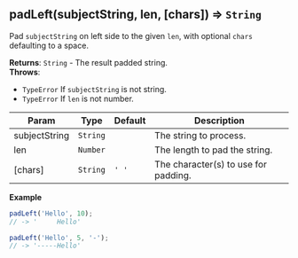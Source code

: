 <a name="padLeft"></a>

## padLeft(subjectString, len, [chars]) ⇒ <code>String</code>
Pad `subjectString` on left side to the given `len`, with optional `chars` defaulting to a space.

**Returns**: <code>String</code> - The result padded string.  
**Throws**:

- <code>TypeError</code> If `subjectString` is not string.
- <code>TypeError</code> If `len` is not number.


| Param | Type | Default | Description |
| --- | --- | --- | --- |
| subjectString | <code>String</code> |  | The string to process. |
| len | <code>Number</code> |  | The length to pad the string. |
| [chars] | <code>String</code> | <code>&#x27; &#x27;</code> | The character(s) to use for padding. |

**Example**  
```js
padLeft('Hello', 10);
// -> '     Hello'

padLeft('Hello', 5, '-');
// -> '-----Hello'
```
